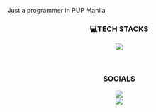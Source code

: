 Just a programmer in PUP Manila


<h3 align="center">💻TECH STACKS</h3>
<p align="center">
  <a href="https://skillicons.dev">
    <img src="https://skillicons.dev/icons?i=js,nodejs,npm,mongodb,java,c,cs,py,linux,redhat,vscode,unreal,git,github&theme=dark" />
  </a>
</p>

<br>

<h3 align="center">SOCIALS</h3>
<p align="center">
  <a href="https://www.linkedin.com/in/carl-dione-abargos-3a8792296/">
    <img src="https://skillicons.dev/icons?i=linkedin" />
  </a>
  <br>
  <a href=" https://github.com/siesta-dev">
    <img src="https://skillicons.dev/icons?i=github" />
  </a>
</p>



